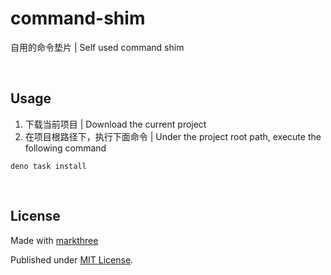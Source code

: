 # command-shim

自用的命令垫片 | Self used command shim

<br />


## Usage

1. 下载当前项目 | Download the current project
2. 在项目根路径下，执行下面命令 | Under the project root path, execute the following command

```shell
deno task install
```

<br />

## License

Made with [markthree](https://github.com/markthree)

Published under [MIT License](./LICENSE).
